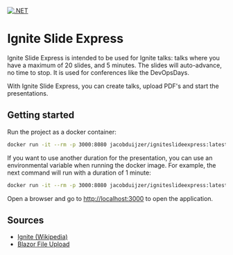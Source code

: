 [![.NET](https://github.com/jacobduijzer/IgniteSlideExpress/actions/workflows/dotnet.yml/badge.svg)](https://github.com/jacobduijzer/IgniteSlideExpress/actions/workflows/dotnet.yml)

# Ignite Slide Express

Ignite Slide Express is intended to be used for Ignite talks: talks where you have a maximum of 20 slides, and 5 minutes. The slides will auto-advance, no time to stop. It is used for conferences like the DevOpsDays. 

With Ignite Slide Express, you can create talks, upload PDF's and start the presentations. 

## Getting started

Run the project as a docker container:

```bash
docker run -it --rm -p 3000:8080 jacobduijzer/igniteslideexpress:latest
```

If you want to use another duration for the presentation, you can use an environmental variable when running the docker image. For example, the next command will run with a duration of 1 minute:
```bash
docker run -it --rm -p 3000:8080 jacobduijzer/igniteslideexpress:latest -e "DurationInMinutes=1"
```

Open a browser and go to [http://localhost:3000](http://localhost:3000) to open the application.

## Sources

* [Ignite (Wikipedia)](https://en.wikipedia.org/wiki/Ignite_(event))
* [Blazor File Upload](https://learn.microsoft.com/en-us/aspnet/core/blazor/file-uploads?view=aspnetcore-8.0)
